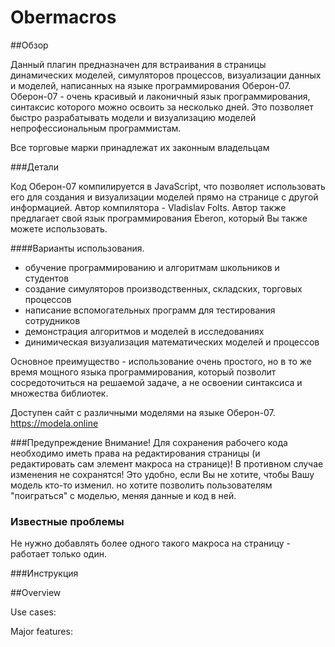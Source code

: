 # Obermacros

##Обзор 

Данный плагин предназначен для встраивания в страницы динамических моделей, симуляторов процессов, визуализации 
данных и моделей, написанных на языке программирования Оберон-07. 
Оберон-07 - очень красивый и лаконичный язык программирования, синтаксис которого можно освоить за несколько дней. 
Это позволяет быстро разрабатывать модели и визуализацию моделей непрофессиональным программистам.    
 
Все торговые марки принадлежат их законным владельцам

###Детали

Код Оберон-07 компилируется в JavaScript, что позволяет использовать его для создания и визуализации моделей прямо 
на странице с другой информацией. Автор компилятора - Vladislav Folts. Автор также предлагает свой язык 
программирования Eberon, который Вы также можете использовать.      

####Варианты использования. 
  - обучение программированию и алгоритмам школьников и студентов
  - создание симуляторов производственных, складских, торговых процессов
  - написание вспомогательных программ для тестирования сотрудников  
  - демонстрация алгоритмов и моделей в исследованиях  
  - динимическая визуализация математических моделей и процессов 
  
Основное преимущество - использование очень простого, но в то же время мощного языка программирования, который 
позволит сосредоточиться на решаемой задаче, а не освоении синтаксиса и множества библиотек.  

Доступен сайт с различными моделями на языке Оберон-07.<br>
https://modela.online

###Предупреждение
Внимание! 
Для сохранения рабочего кода необходимо иметь права на редактирования страницы (и редактировать сам элемент макроса
на странице)! В противном случае изменения не сохранятся! Это удобно, если Вы не хотите, чтобы Вашу модель кто-то 
изменил. но хотите позволить пользователям "поиграться" с моделью, меняя данные и код в ней.     

### Известные проблемы

Не нужно добавлять более одного такого макроса на страницу - работает только один. 

###Инструкция



##Overview

Use cases:

Major features: